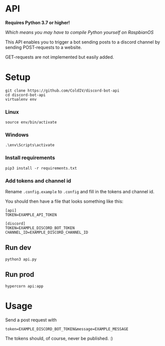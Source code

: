 # API
**Requires Python 3.7 or higher!**

*Which means you may have to compile Python yourself on RaspbianOS*

This API enables you to trigger a bot sending posts to a discord channel by sending POST-requests to a website.

GET-requests are not implemented but easily added.

# Setup
    git clone https://github.com/ColdIV/discord-bot-api
    cd discord-bot-api
    virtualenv env
### Linux
    source env/bin/activate
### Windows
    .\env\Scripts\activate
### Install requirements    
    pip3 install -r requirements.txt
### Add tokens and channel id
Rename `.config.example` to `.config` and fill in the tokens and channel id.

You should then have a file that looks something like this:

    [api]
    TOKEN=EXAMPLE_API_TOKEN
    
    [discord]
    TOKEN=EXAMPLE_DISCORD_BOT_TOKEN
    CHANNEL_ID=EXAMPLE_DISCORD_CHANNEL_ID

## Run dev
    python3 api.py
## Run prod
    hypercorn api:app
    
# Usage
Send a post request with 

    token=EXAMPLE_DISCORD_BOT_TOKEN&message=EXAMPLE_MESSAGE


The tokens should, of course, never be published. :)
